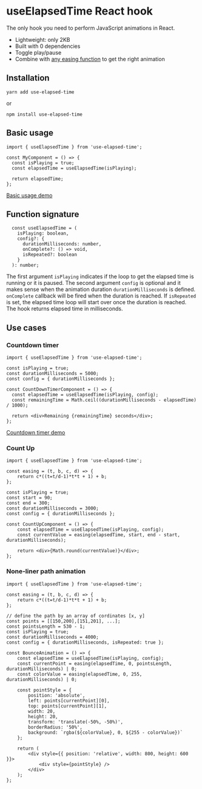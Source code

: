 # useElapsedTime React hook
The only hook you need to perform JavaScript animations in React.

* Lightweight: only 2KB
* Built with 0 dependencies
* Toggle play/pause
* Combine with [any easing function](https://github.com/danro/jquery-easing/blob/master/jquery.easing.js) to get the right animation

## Installation
```
yarn add use-elapsed-time
```
or
```
npm install use-elapsed-time
```

## Basic usage
```
import { useElapsedTime } from 'use-elapsed-time';

const MyComponent = () => {
  const isPlaying = true;
  const elapsedTime = useElapsedTime(isPlaying);
  
  return elapsedTime;
};
```
[Basic usage demo](https://codesandbox.io/s/epic-dream-hn62k)

## Function signature
```
  const useElapsedTime = (
    isPlaying: boolean,
    config?: {
      durationMilliseconds: number,
      onComplete?: () => void,
      isRepeated?: boolean
    }
  ): number;
```

The first argument `isPlaying` indicates if the loop to get the elapsed time is running or it is paused.
The second argument `config` is optional and it makes sense when the animation duration `durationMilliseconds` is defined. `onComplete` callback will be fired when the duration is reached. If `isRepeated` is set, the elapsed time loop will start over once the duration is reached.
The hook returns elapsed time in milliseconds.  

## Use cases
### Countdown timer
```
import { useElapsedTime } from 'use-elapsed-time';

const isPlaying = true;
const durationMilliseconds = 5000;
const config = { durationMilliseconds };

const CountDownTimerComponent = () => {  
  const elapsedTime = useElapsedTime(isPlaying, config);
  const remainingTime = Math.ceil((durationMilliseconds - elapsedTime) / 1000);
  
  return <div>Remaining {remainingTime} seconds</div>;
};
```
[Countdown timer demo](https://codesandbox.io/s/priceless-hill-2tbiq)

### Count Up
```
import { useElapsedTime } from 'use-elapsed-time';

const easing = (t, b, c, d) => {
    return c*((t=t/d-1)*t*t + 1) + b;
};

const isPlaying = true;
const start = 90;
const end = 300;
const durationMilliseconds = 3000;
const config = { durationMilliseconds };

const CountUpComponent = () => {
    const elapsedTime = useElapsedTime(isPlaying, config);
    const currentValue = easing(elapsedTime, start, end - start, durationMilliseconds);

    return <div>{Math.round(currentValue)}</div>;
};
```

### None-liner path animation
```
import { useElapsedTime } from 'use-elapsed-time';

const easing = (t, b, c, d) => {
    return c*((t=t/d-1)*t*t + 1) + b;
};

// define the path by an array of cordinates [x, y] 
const points = [[150,200],[151,201], ...];
const pointsLength = 530 - 1;
const isPlaying = true;
const durationMilliseconds = 4000;
const config = { durationMilliseconds, isRepeated: true };

const BounceAnimation = () => {
    const elapsedTime = useElapsedTime(isPlaying, config);
    const currentPoint = easing(elapsedTime, 0, pointsLength, durationMilliseconds) | 0;
    const colorValue = easing(elapsedTime, 0, 255, durationMilliseconds) | 0;
  
    const pointStyle = {
        position: 'absolute',
        left: points[currentPoint][0],
        top: points[currentPoint][1],
        width: 20,
        height: 20,
        transform: 'translate(-50%, -50%)',
        borderRadius: '50%',
        background: `rgba(${colorValue}, 0, ${255 - colorValue})`
    };

    return (
        <div style={{ position: 'relative', width: 800, height: 600 }}>
            <div style={pointStyle} />
        </div>
    );
};
```

